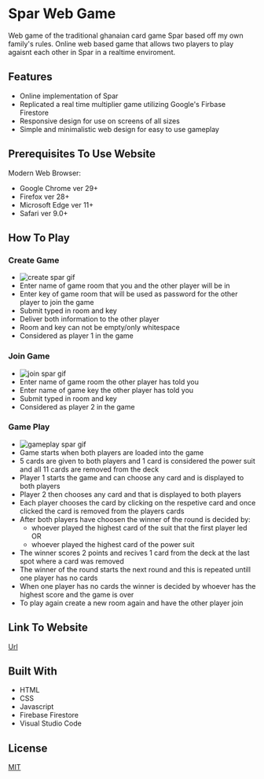 # Spar Web Game

Web game of the traditional ghanaian card game Spar based off my own family's rules. Online web based game that allows two players to play agaisnt each other in Spar in a realtime enviroment. 

## Features
- Online implementation of Spar
- Replicated a real time multiplier game utilizing Google's Firbase Firestore
- Responsive design for use on screens of all sizes
- Simple and minimalistic web design for easy to use gameplay

## Prerequisites To Use Website

Modern Web Browser:
- Google Chrome ver 29+
- Firefox ver 28+
- Microsoft Edge ver 11+
- Safari ver 9.0+

## How To Play

### Create Game
- ![create spar gif](https://user-images.githubusercontent.com/44479056/104159445-52529400-53bd-11eb-84b4-68a13691c22f.gif)
- Enter name of game room that you and the other player will be in
- Enter key of game room that will be used as password for the other player to join the game
- Submit typed in room and key 
- Deliver both information to the other player  
- Room and key can not be empty/only whitespace
- Considered as player 1 in the game

### Join Game
- ![join spar gif](https://user-images.githubusercontent.com/44479056/104159474-5d0d2900-53bd-11eb-8ced-202730c545fd.gif)
- Enter name of game room the other player has told you 
- Enter name of game key the other player has told you 
- Submit typed in room and key
- Considered as player 2 in the game

### Game Play
- ![gameplay spar gif](https://user-images.githubusercontent.com/44479056/104216048-8eaae200-5407-11eb-8b0f-26a077ef4f35.gif)
- Game starts when both players are loaded into the game
- 5 cards are given to both players and 1 card is considered the power suit and all 11 cards are removed from the deck
- Player 1 starts the game and can choose any card and is displayed to both players
- Player 2 then chooses any card and that is displayed to both players
- Each player chooses the card by clicking on the respetive card and once clicked the card is removed from the players cards 
- After both players have choosen the winner of the round is decided by:
	- whoever played the highest card of the suit that the first player led OR
	- whoever played the highest card of the power suit
- The winner scores 2 points and recives 1 card from the deck at the last spot where a card was removed
- The winner of the round starts the next round and this is repeated untill one player has no cards
- When one player has no cards the winner is decided by whoever has the highest score and the game is over
- To play again create a new room again and have the other player join

## Link To Website

[Url](https://yawa13.github.io/spar_website/)

## Built With
- HTML
- CSS
- Javascript
- Firebase Firestore
- Visual Studio Code

## License

[MIT](https://choosealicense.com/licenses/mit/)
